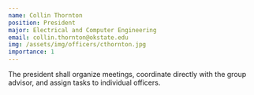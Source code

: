 ```yaml
---
name: Collin Thornton
position: President
major: Electrical and Computer Engineering
email: collin.thornton@okstate.edu
img: /assets/img/officers/cthornton.jpg
importance: 1
---
```

<!-- Description of the positions role and responsibilities -->
The president shall organize meetings, coordinate directly with the group advisor, and assign tasks to individual officers.